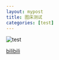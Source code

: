 ```yaml
---
layout: mypost
title: 图床测试
categories: [test]
---
```


![test](https://i0.hdslb.com/bfs/album/b3f73d8c5a2a8c82ca953380929ab3d9115df7fd.jpg)

[bilibili](https://b23.tv/3LylCkN)
